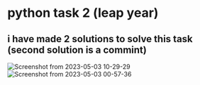 # python task 2 (leap year)
## i have made 2 solutions to solve this task (second solution is a commint)
![Screenshot from 2023-05-03 10-29-29](https://user-images.githubusercontent.com/128406458/235855540-e5634b74-1a35-426b-9447-39e490cf0c58.png)
![Screenshot from 2023-05-03 00-57-36](https://user-images.githubusercontent.com/128406458/235855346-bed456a2-0c74-4a56-aa5f-5311492b8882.png)


